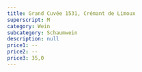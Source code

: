 ```yaml
---
title: Grand Cuvée 1531, Crémant de Limoux
superscript: M
category: Wein
subcategory: Schaumwein
description: null
price1: --
price2: --
price3: 35,0
---
```

